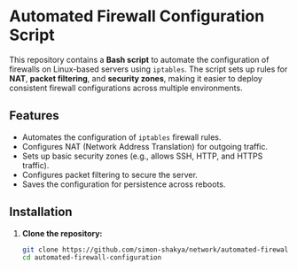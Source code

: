 # Automated Firewall Configuration Script

This repository contains a **Bash script** to automate the configuration of firewalls on Linux-based servers using `iptables`. The script sets up rules for **NAT**, **packet filtering**, and **security zones**, making it easier to deploy consistent firewall configurations across multiple environments.

## Features

- Automates the configuration of `iptables` firewall rules.
- Configures NAT (Network Address Translation) for outgoing traffic.
- Sets up basic security zones (e.g., allows SSH, HTTP, and HTTPS traffic).
- Configures packet filtering to secure the server.
- Saves the configuration for persistence across reboots.

## Installation

1. **Clone the repository:**

   ```bash
   git clone https://github.com/simon-shakya/network/automated-firewall-configuration.git
   cd automated-firewall-configuration

